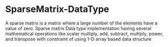 # SparseMatrix-DataType
A sparse matrix is a matrix where a large number of the elements have a value of zero. Sparse matrix Data type implementation having several mathematical operations like scalar multiply, add, subtract, multiply, power, and transpose with constraint of using 1-D array based data structure        
